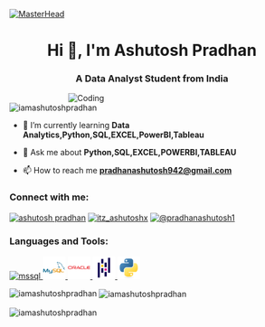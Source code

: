 [![MasterHead](https://static.wixstatic.com/media/3eee0b_bc230abd081f486f9f767abc7c674157~mv2.gif)](https://iamashutoshpradhan.io)
<h1 align="center">Hi 👋, I'm Ashutosh Pradhan</h1>
<h3 align="center">A Data Analyst Student from India</h3>
<img align="right" alt="Coding" width="400" src="https://simplepassivecashflow.com/wp-content/uploads/2017/11/Work-Fun.gif">

<p align="left"> <img src="https://komarev.com/ghpvc/?username=iamashutoshpradhan&label=Profile%20views&color=0e75b6&style=flat" alt="iamashutoshpradhan" /> </p>

- 🌱 I’m currently learning **Data Analytics,Python,SQL,EXCEL,PowerBI,Tableau**

- 💬 Ask me about **Python,SQL,EXCEL,POWERBI,TABLEAU**

- 📫 How to reach me **pradhanashutosh942@gmail.com**

<h3 align="left">Connect with me:</h3>
<p align="left">
<a href="https://www.linkedin.com/in/ashutosh-pradhan-980aa5233/" target="blank"><img align="center" src="https://raw.githubusercontent.com/rahuldkjain/github-profile-readme-generator/master/src/images/icons/Social/linked-in-alt.svg" alt="ashutosh pradhan" height="30" width="40" /></a>
<a href="https://instagram.com/itz_ashutoshx" target="blank"><img align="center" src="https://raw.githubusercontent.com/rahuldkjain/github-profile-readme-generator/master/src/images/icons/Social/instagram.svg" alt="itz_ashutoshx" height="30" width="40" /></a>
<a href="https://www.hackerrank.com/@pradhanashutosh1" target="blank"><img align="center" src="https://raw.githubusercontent.com/rahuldkjain/github-profile-readme-generator/master/src/images/icons/Social/hackerrank.svg" alt="@pradhanashutosh1" height="30" width="40" /></a>
</p>

<h3 align="left">Languages and Tools:</h3>
<p align="left"> <a href="https://www.microsoft.com/en-us/sql-server" target="_blank" rel="noreferrer"> <img src="https://www.svgrepo.com/show/303229/microsoft-sql-server-logo.svg" alt="mssql" width="40" height="40"/> </a> <a href="https://www.mysql.com/" target="_blank" rel="noreferrer"> <img src="https://raw.githubusercontent.com/devicons/devicon/master/icons/mysql/mysql-original-wordmark.svg" alt="mysql" width="40" height="40"/> </a> <a href="https://www.oracle.com/" target="_blank" rel="noreferrer"> <img src="https://raw.githubusercontent.com/devicons/devicon/master/icons/oracle/oracle-original.svg" alt="oracle" width="40" height="40"/> </a> <a href="https://pandas.pydata.org/" target="_blank" rel="noreferrer"> <img src="https://raw.githubusercontent.com/devicons/devicon/2ae2a900d2f041da66e950e4d48052658d850630/icons/pandas/pandas-original.svg" alt="pandas" width="40" height="40"/> </a> <a href="https://www.python.org" target="_blank" rel="noreferrer"> <img src="https://raw.githubusercontent.com/devicons/devicon/master/icons/python/python-original.svg" alt="python" width="40" height="40"/> </a> </p>

<p><img align="left" src="https://github-readme-stats.vercel.app/api/top-langs?username=iamashutoshpradhan&show_icons=true&locale=en&layout=compact" alt="iamashutoshpradhan" /></p>

<p>&nbsp;<img align="center" src="https://github-readme-stats.vercel.app/api?username=iamashutoshpradhan&show_icons=true&locale=en" alt="iamashutoshpradhan" /></p>

<p><img align="center" src="https://github-readme-streak-stats.herokuapp.com/?user=iamashutoshpradhan&" alt="iamashutoshpradhan" /></p>


